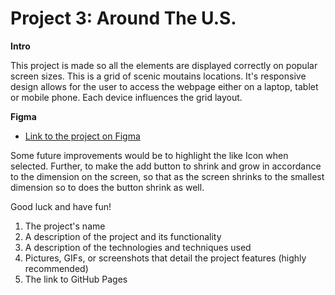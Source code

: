 # Project 3: Around The U.S.

**Intro**

This project is made so all the elements are displayed correctly on popular screen sizes. This is a grid of scenic
moutains locations. It's responsive design allows for the user to access the webpage either on a laptop, tablet or
mobile phone. Each device influences the grid layout.

**Figma**

- [Link to the project on Figma](https://www.figma.com/file/ii4xxsJ0ghevUOcssTlHZv/Sprint-3%3A-Around-the-US?node-id=0%3A1)

Some future improvements would be to highlight the like Icon when selected. Further, to make the add button to shrink
and grow in accordance to the dimension on the screen, so that as the screen shrinks to the smallest dimension so
to does the button shrink as well.

Good luck and have fun!

1. The project's name
2. A description of the project and its functionality
3. A description of the technologies and techniques used
4. Pictures, GIFs, or screenshots that detail the project features (highly recommended)
5. The link to GitHub Pages
